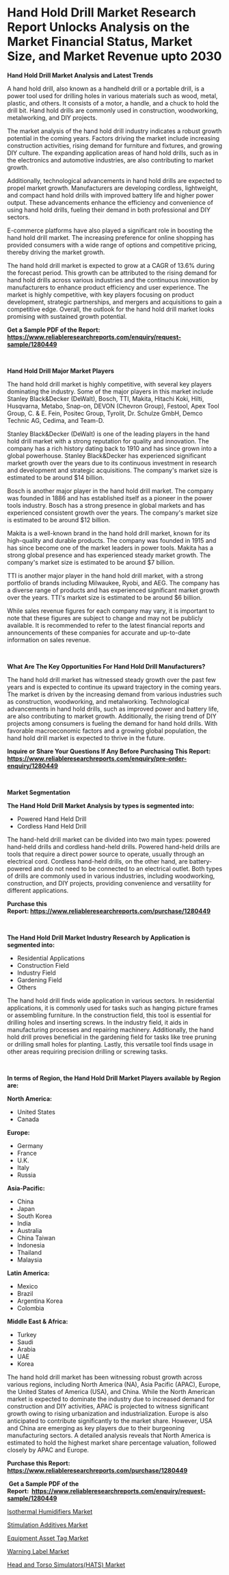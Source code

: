 <p><h1>Hand Hold Drill Market Research Report Unlocks Analysis on the Market Financial Status, Market Size, and Market Revenue upto 2030</h1></p><p><strong>Hand Hold Drill Market Analysis and Latest Trends</strong></p>
<p><p>A hand hold drill, also known as a handheld drill or a portable drill, is a power tool used for drilling holes in various materials such as wood, metal, plastic, and others. It consists of a motor, a handle, and a chuck to hold the drill bit. Hand hold drills are commonly used in construction, woodworking, metalworking, and DIY projects.</p><p>The market analysis of the hand hold drill industry indicates a robust growth potential in the coming years. Factors driving the market include increasing construction activities, rising demand for furniture and fixtures, and growing DIY culture. The expanding application areas of hand hold drills, such as in the electronics and automotive industries, are also contributing to market growth.</p><p>Additionally, technological advancements in hand hold drills are expected to propel market growth. Manufacturers are developing cordless, lightweight, and compact hand hold drills with improved battery life and higher power output. These advancements enhance the efficiency and convenience of using hand hold drills, fueling their demand in both professional and DIY sectors.</p><p>E-commerce platforms have also played a significant role in boosting the hand hold drill market. The increasing preference for online shopping has provided consumers with a wide range of options and competitive pricing, thereby driving the market growth.</p><p>The hand hold drill market is expected to grow at a CAGR of 13.6% during the forecast period. This growth can be attributed to the rising demand for hand hold drills across various industries and the continuous innovation by manufacturers to enhance product efficiency and user experience. The market is highly competitive, with key players focusing on product development, strategic partnerships, and mergers and acquisitions to gain a competitive edge. Overall, the outlook for the hand hold drill market looks promising with sustained growth potential.</p></p>
<p><strong>Get a Sample PDF of the Report:&nbsp; <a href="https://www.reliableresearchreports.com/enquiry/request-sample/1280449">https://www.reliableresearchreports.com/enquiry/request-sample/1280449</a></strong></p>
<p>&nbsp;</p>
<p><strong>Hand Hold Drill Major Market Players</strong></p>
<p><p>The hand hold drill market is highly competitive, with several key players dominating the industry. Some of the major players in this market include Stanley Black&Decker (DeWalt), Bosch, TTI, Makita, Hitachi Koki, Hilti, Husqvarna, Metabo, Snap-on, DEVON (Chevron Group), Festool, Apex Tool Group, C. & E. Fein, Positec Group, Tyrolit, Dr. Schulze GmbH, Demco Technic AG, Cedima, and Team-D.</p><p>Stanley Black&Decker (DeWalt) is one of the leading players in the hand hold drill market with a strong reputation for quality and innovation. The company has a rich history dating back to 1910 and has since grown into a global powerhouse. Stanley Black&Decker has experienced significant market growth over the years due to its continuous investment in research and development and strategic acquisitions. The company's market size is estimated to be around $14 billion.</p><p>Bosch is another major player in the hand hold drill market. The company was founded in 1886 and has established itself as a pioneer in the power tools industry. Bosch has a strong presence in global markets and has experienced consistent growth over the years. The company's market size is estimated to be around $12 billion.</p><p>Makita is a well-known brand in the hand hold drill market, known for its high-quality and durable products. The company was founded in 1915 and has since become one of the market leaders in power tools. Makita has a strong global presence and has experienced steady market growth. The company's market size is estimated to be around $7 billion.</p><p>TTI is another major player in the hand hold drill market, with a strong portfolio of brands including Milwaukee, Ryobi, and AEG. The company has a diverse range of products and has experienced significant market growth over the years. TTI's market size is estimated to be around $6 billion.</p><p>While sales revenue figures for each company may vary, it is important to note that these figures are subject to change and may not be publicly available. It is recommended to refer to the latest financial reports and announcements of these companies for accurate and up-to-date information on sales revenue.</p></p>
<p>&nbsp;</p>
<p><strong>What Are The Key Opportunities For Hand Hold Drill Manufacturers?</strong></p>
<p><p>The hand hold drill market has witnessed steady growth over the past few years and is expected to continue its upward trajectory in the coming years. The market is driven by the increasing demand from various industries such as construction, woodworking, and metalworking. Technological advancements in hand hold drills, such as improved power and battery life, are also contributing to market growth. Additionally, the rising trend of DIY projects among consumers is fueling the demand for hand hold drills. With favorable macroeconomic factors and a growing global population, the hand hold drill market is expected to thrive in the future.</p></p>
<p><strong>Inquire or Share Your Questions If Any Before Purchasing This Report: <a href="https://www.reliableresearchreports.com/enquiry/pre-order-enquiry/1280449">https://www.reliableresearchreports.com/enquiry/pre-order-enquiry/1280449</a></strong></p>
<p>&nbsp;</p>
<p><strong>Market Segmentation</strong></p>
<p><strong>The Hand Hold Drill Market Analysis by types is segmented into:</strong></p>
<p><ul><li>Powered Hand Held Drill</li><li>Cordless Hand Held Drill</li></ul></p>
<p><p>The hand-held drill market can be divided into two main types: powered hand-held drills and cordless hand-held drills. Powered hand-held drills are tools that require a direct power source to operate, usually through an electrical cord. Cordless hand-held drills, on the other hand, are battery-powered and do not need to be connected to an electrical outlet. Both types of drills are commonly used in various industries, including woodworking, construction, and DIY projects, providing convenience and versatility for different applications.</p></p>
<p><strong>Purchase this Report:&nbsp;<a href="https://www.reliableresearchreports.com/purchase/1280449">https://www.reliableresearchreports.com/purchase/1280449</a></strong></p>
<p>&nbsp;</p>
<p><strong>The Hand Hold Drill Market Industry Research by Application is segmented into:</strong></p>
<p><ul><li>Residential Applications</li><li>Construction Field</li><li>Industry Field</li><li>Gardening Field</li><li>Others</li></ul></p>
<p><p>The hand hold drill finds wide application in various sectors. In residential applications, it is commonly used for tasks such as hanging picture frames or assembling furniture. In the construction field, this tool is essential for drilling holes and inserting screws. In the industry field, it aids in manufacturing processes and repairing machinery. Additionally, the hand hold drill proves beneficial in the gardening field for tasks like tree pruning or drilling small holes for planting. Lastly, this versatile tool finds usage in other areas requiring precision drilling or screwing tasks.</p></p>
<p>&nbsp;</p>
<p><strong>In terms of Region, the Hand Hold Drill Market Players available by Region are:</strong></p>
<p>
    <p> <strong> North America: </strong>
        <ul>
            <li>United States</li>
            <li>Canada</li>
        </ul>
        </p> 
    <p> <strong> Europe: </strong>
        <ul>
            <li>Germany</li>
            <li>France</li>
            <li>U.K.</li>
            <li>Italy</li>
            <li>Russia</li>
        </ul>
        </p> 
    <p> <strong> Asia-Pacific: </strong>
        <ul>
            <li>China</li>
            <li>Japan</li>
            <li>South Korea</li>
            <li>India</li>
            <li>Australia</li>
            <li>China Taiwan</li>
            <li>Indonesia</li>
            <li>Thailand</li>
            <li>Malaysia</li>
        </ul>
        </p> 
    <p> <strong> Latin America: </strong>
        <ul>
            <li>Mexico</li>
            <li>Brazil</li>
            <li>Argentina Korea</li>
            <li>Colombia</li>
        </ul>
        </p> 
    <p> <strong> Middle East & Africa: </strong>
        <ul>
            <li>Turkey</li>
            <li>Saudi</li>
            <li>Arabia</li>
            <li>UAE</li>
            <li>Korea</li>
        </ul>
    </p>
    </p>
<p><p>The hand hold drill market has been witnessing robust growth across various regions, including North America (NA), Asia Pacific (APAC), Europe, the United States of America (USA), and China. While the North American market is expected to dominate the industry due to increased demand for construction and DIY activities, APAC is projected to witness significant growth owing to rising urbanization and industrialization. Europe is also anticipated to contribute significantly to the market share. However, USA and China are emerging as key players due to their burgeoning manufacturing sectors. A detailed analysis reveals that North America is estimated to hold the highest market share percentage valuation, followed closely by APAC and Europe.</p></p>
<p><strong>Purchase this Report: <a href="https://www.reliableresearchreports.com/purchase/1280449">https://www.reliableresearchreports.com/purchase/1280449</a></strong></p>
<p>&nbsp;<strong>Get a Sample PDF of the Report:&nbsp;&nbsp;<a href="https://www.reliableresearchreports.com/enquiry/request-sample/1280449">https://www.reliableresearchreports.com/enquiry/request-sample/1280449</a></strong></p>
<p><strong></strong></p>
<p><p><a href="https://www.linkedin.com/pulse/isothermal-humidifiers-market-research-report-unlocks-analysis/">Isothermal Humidifiers Market</a></p><p><a href="https://www.linkedin.com/pulse/ort-type-application-end-use-region-segment-forecasts/">Stimulation Additives Market</a></p><p><a href="https://medium.com/@mikemonahan1944/equipment-asset-tag-market-size-growth-forecast-2023-2030-f7b748afcd0e">Equipment Asset Tag Market</a></p><p><a href="https://medium.com/@nolalockman2023/warning-label-market-size-growth-forecast-2023-2030-aa09ecb6a0db">Warning Label Market</a></p><p><a href="https://www.linkedin.com/pulse/head-torso-simulatorshats-market-size-share-amp-trends-analysis/">Head and Torso Simulators(HATS) Market</a></p></p>
